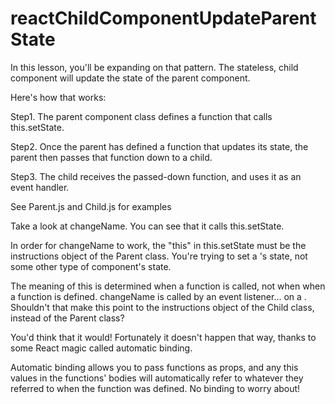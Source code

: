 # reactChildComponentUpdateParentState

In this lesson, you'll be expanding on that pattern. The stateless, child component will update the state of the parent component.

Here's how that works:

Step1. The parent component class defines a function that calls this.setState.

Step2. Once the parent has defined a function that updates its state, the parent then passes that function down to a child.

Step3. The child receives the passed-down function, and uses it as an event handler.

See Parent.js and Child.js for examples

Take a look at changeName. You can see that it calls this.setState.

In order for changeName to work, the "this" in this.setState must be the instructions object of the Parent class. You're trying to set a <Parent />'s state, not some other type of component's state.

The meaning of this is determined when a function is called, not when when a function is defined. changeName is called by an event listener... on a <Child />. Shouldn't that make this point to the instructions object of the Child class, instead of the Parent class?

You'd think that it would! Fortunately it doesn't happen that way, thanks to some React magic called automatic binding.

Automatic binding allows you to pass functions as props, and any this values in the functions' bodies will automatically refer to whatever they referred to when the function was defined. No binding to worry about!
